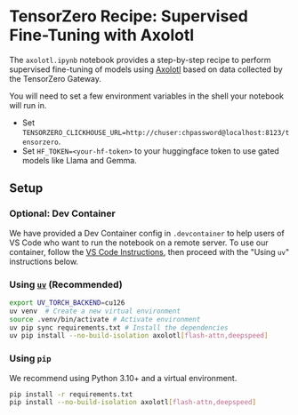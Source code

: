 # TensorZero Recipe: Supervised Fine-Tuning with Axolotl

The `axolotl.ipynb` notebook provides a step-by-step recipe to perform supervised fine-tuning of models using [Axolotl](https://axolotl.ai/#learnmore) based on data collected by the TensorZero Gateway.

You will need to set a few environment variables in the shell your notebook will run in.
- Set `TENSORZERO_CLICKHOUSE_URL=http://chuser:chpassword@localhost:8123/tensorzero`.
- Set `HF_TOKEN=<your-hf-token>` to your huggingface token to use gated models like Llama and Gemma.

## Setup

### Optional: Dev Container

We have provided a Dev Container config in `.devcontainer` to help users of VS Code who want to run the notebook on a remote server.
To use our container, follow the [VS Code Instructions](https://code.visualstudio.com/docs/devcontainers/containers#_open-a-folder-on-a-remote-ssh-host-in-a-container), then proceed with the "Using `uv`" instructions below.

### Using [`uv`](https://github.com/astral-sh/uv) (Recommended)

```bash
export UV_TORCH_BACKEND=cu126
uv venv  # Create a new virtual environment
source .venv/bin/activate # Activate environment
uv pip sync requirements.txt # Install the dependencies
uv pip install --no-build-isolation axolotl[flash-attn,deepspeed]
```

### Using `pip`

We recommend using Python 3.10+ and a virtual environment.

```bash
pip install -r requirements.txt
pip install --no-build-isolation axolotl[flash-attn,deepspeed]
```
